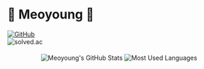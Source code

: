 <div>
  <div>
  <h1>🐥 Meoyoung 🐥</h1>
  <a href="https://github.com/meo-young">
      <img src="https://img.shields.io/github/followers/meo-young?label=GitHub&style=social" alt="GitHub" />
  </a>
  </div>
  <div>
    <img src="http://mazassumnida.wtf/api/v2/generate_badge?boj=eotn000" alt="solved.ac" />  
  </div>
</div>

<br>

<div align="center">
  <img align="center" src="https://github-readme-stats.vercel.app/api?username=meo-young&show_icons=true&theme=radical" alt="Meoyoung's GitHub Stats" />
  <img align="center" src="https://github-readme-stats.vercel.app/api/top-langs/?username=meo-young&layout=compact&theme=radical" alt="Most Used Languages" />
</div>
